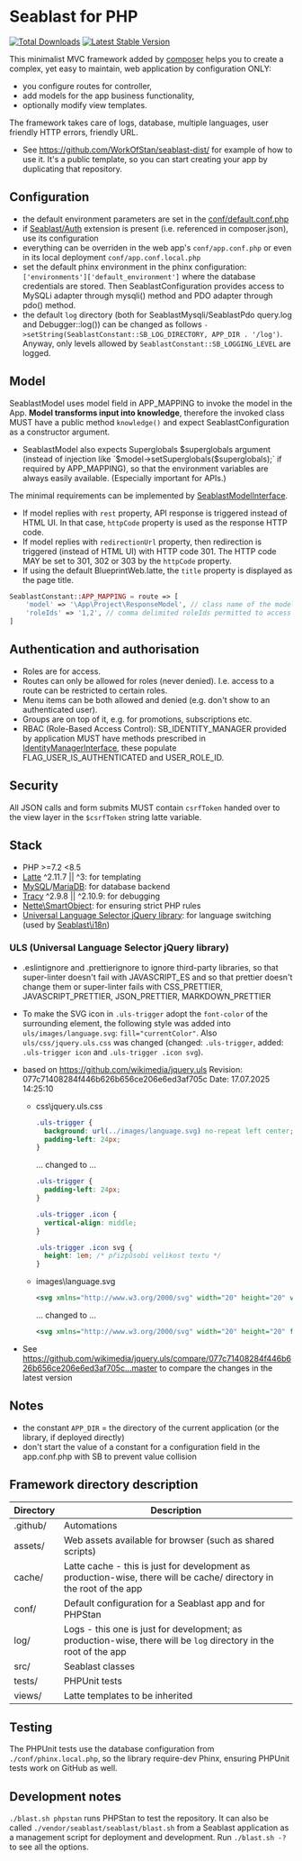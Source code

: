 # Seablast for PHP

[![Total Downloads](https://img.shields.io/packagist/dt/seablast/seablast.svg)](https://packagist.org/packages/seablast/seablast)
[![Latest Stable Version](https://img.shields.io/packagist/v/seablast/seablast.svg)](https://packagist.org/packages/seablast/seablast)

This minimalist MVC framework added by [composer](https://getcomposer.org/) helps you to create a complex, yet easy to maintain, web application by configuration ONLY:

- you configure routes for controller,
- add models for the app business functionality,
- optionally modify view templates.

The framework takes care of logs, database, multiple languages, user friendly HTTP errors, friendly URL.

- See <https://github.com/WorkOfStan/seablast-dist/> for example of how to use it. It's a public template, so you can start creating your app by duplicating that repository.

## Configuration

- the default environment parameters are set in the [conf/default.conf.php](conf/default.conf.php)
- if [Seablast/Auth](https://github.com/WorkOfStan/seablast-auth) extension is present (i.e. referenced in composer.json), use its configuration
- everything can be overriden in the web app's `conf/app.conf.php` or even in its local deployment `conf/app.conf.local.php`
- set the default phinx environment in the phinx configuration: `['environments']['default_environment']` where the database credentials are stored. Then SeablastConfiguration provides access to MySQLi adapter through mysqli() method and PDO adapter through pdo() method.
- the default `log` directory (both for SeablastMysqli/SeablastPdo query.log and Debugger::log()) can be changed as follows `->setString(SeablastConstant::SB_LOG_DIRECTORY, APP_DIR . '/log')`. Anyway, only levels allowed by `SeablastConstant::SB_LOGGING_LEVEL` are logged.

## Model

SeablastModel uses model field in APP_MAPPING to invoke the model in the App.
**Model transforms input into knowledge**, therefore the invoked class MUST have a public method `knowledge()` and expect SeablastConfiguration as a constructor argument.

- SeablastModel also expects Superglobals $superglobals argument (instead of injection like `$model->setSuperglobals($superglobals);` if required by APP_MAPPING), so that the environment variables are always easily available. (Especially important for APIs.)

The minimal requirements can be implemented by [SeablastModelInterface](src/SeablastModelInterface.php).

- If model replies with `rest` property, API response is triggered instead of HTML UI. In that case, `httpCode` property is used as the response HTTP code.
- If model replies with `redirectionUrl` property, then redirection is triggered (instead of HTML UI) with HTTP code 301. The HTTP code MAY be set to 301, 302 or 303 by the `httpCode` property.
- If using the default BlueprintWeb.latte, the `title` property is displayed as the page title.

```php
SeablastConstant::APP_MAPPING = route => [
    'model' => '\App\Project\ResponseModel', // class name of the model,
    'roleIds' => '1,2', // comma delimited roleIds permitted to access the route,
]
```

## Authentication and authorisation

- Roles are for access.
- Routes can only be allowed for roles (never denied). I.e. access to a route can be restricted to certain roles.
- Menu items can be both allowed and denied (e.g. don't show to an authenticated user).
- Groups are on top of it, e.g. for promotions, subscriptions etc.
- RBAC (Role-Based Access Control): SB_IDENTITY_MANAGER provided by application MUST have methods prescribed in [IdentityManagerInterface](https://github.com/WorkOfStan/seablast-interfaces/blob/main/src/IdentityManagerInterface.php), these populate FLAG_USER_IS_AUTHENTICATED and USER_ROLE_ID.

## Security

All JSON calls and form submits MUST contain `csrfToken` handed over to the view layer in the `$csrfToken` string latte variable.

## Stack

- PHP >=7.2 <8.5
- [Latte](http://latte.nette.org/) ^2.11.7 || ^3: for templating
- [MySQL](https://dev.mysql.com/)/[MariaDB](http://mariadb.com): for database backend
- [Tracy](https://github.com/nette/tracy) ^2.9.8 || ^2.10.9: for debugging
- [Nette\SmartObject](https://doc.nette.org/en/3.0/smartobject): for ensuring strict PHP rules
- [Universal Language Selector jQuery library](https://github.com/wikimedia/jquery.uls): for language switching (used by [Seablast\i18n](https://github.com/WorkOfStan/seablast-i18n))

### ULS (Universal Language Selector jQuery library)

- .eslintignore and .prettierignore to ignore third-party libraries, so that super-linter doesn't fail with JAVASCRIPT_ES and so that prettier doesn't change them or super-linter fails with CSS_PRETTIER, JAVASCRIPT_PRETTIER, JSON_PRETTIER, MARKDOWN_PRETTIER
- To make the SVG icon in `.uls-trigger` adopt the `font-color` of the surrounding element, the following style was added into `uls/images/language.svg`: `fill="currentColor"`. Also `uls/css/jquery.uls.css` was changed (changed: `.uls-trigger`, added: `.uls-trigger icon` and `.uls-trigger .icon svg`).
- based on <https://github.com/wikimedia/jquery.uls> Revision: 077c71408284f446b626b656ce206e6ed3af705c Date: 17.07.2025 14:25:10
  - css\jquery.uls.css

    ```css
    .uls-trigger {
      background: url(../images/language.svg) no-repeat left center;
      padding-left: 24px;
    }
    ```

    ... changed to ...

    ```css
    .uls-trigger {
      padding-left: 24px;
    }

    .uls-trigger .icon {
      vertical-align: middle;
    }

    .uls-trigger .icon svg {
      height: 1em; /* přizpůsobí velikost textu */
    }
    ```

  - images\language.svg

    ```svg
    <svg xmlns="http://www.w3.org/2000/svg" width="20" height="20" viewBox="0 0 20 20">
    ```

    ... changed to ...

    ```svg
    <svg xmlns="http://www.w3.org/2000/svg" width="20" height="20" fill="currentColor" viewBox="0 0 20 20">
    ```

- See <https://github.com/wikimedia/jquery.uls/compare/077c71408284f446b626b656ce206e6ed3af705c...master> to compare the changes in the latest version

## Notes

- the constant `APP_DIR` = the directory of the current application (or the library, if deployed directly)
- don't start the value of a constant for a configuration field in the app.conf.php with SB to prevent value collision

## Framework directory description

| Directory | Description                                                                                                          |
| --------- | -------------------------------------------------------------------------------------------------------------------- |
| .github/  | Automations                                                                                                          |
| assets/   | Web assets available for browser (such as shared scripts)                                                            |
| cache/    | Latte cache - this is just for development as production-wise, there will be cache/ directory in the root of the app |
| conf/     | Default configuration for a Seablast app and for PHPStan                                                             |
| log/      | Logs - this one is just for development; as production-wise, there will be `log` directory in the root of the app    |
| src/      | Seablast classes                                                                                                     |
| tests/    | PHPUnit tests                                                                                                        |
| views/    | Latte templates to be inherited                                                                                      |

## Testing

The PHPUnit tests use the database configuration from `./conf/phinx.local.php`, so the library require-dev Phinx, ensuring PHPUnit tests work on GitHub as well.

## Development notes

`./blast.sh phpstan` runs PHPStan to test the repository.
It can also be called `./vendor/seablast/seablast/blast.sh` from a Seablast application as a management script for deployment and development. Run `./blast.sh -?` to see all the options.

